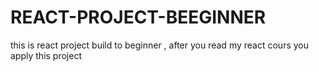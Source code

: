 # REACT-PROJECT-BEEGINNER
this is react project build to beginner , after you read my react cours you apply this project 
